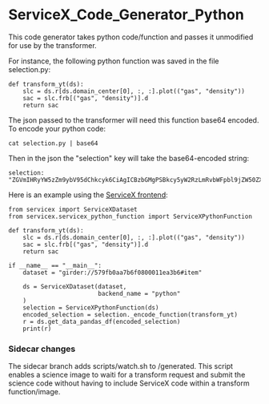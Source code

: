 # ServiceX_Code_Generator_Python

This code generator takes python code/function and passes it unmodified for use by the transformer.

For instance, the following python function was saved in the file selection.py:

```
def transform_yt(ds):
    slc = ds.r[ds.domain_center[0], :, :].plot(("gas", "density"))
    sac = slc.frb[("gas", "density")].d
    return sac
```

The json passed to the transformer will need this function base64 encoded. To encode your python code:

```
cat selection.py | base64
```

Then in the json the "selection" key will take the base64-encoded string:
``` 
selection: "ZGVmIHRyYW5zZm9ybV95dChkcyk6CiAgICBzbGMgPSBkcy5yW2RzLmRvbWFpbl9jZW50ZXJbMF0sIDosIDpdLnBsb3QoKCJnYXMiLCAiZGVuc2l0eSIpKQogICAgc2FjID0gc2xjLmZyYlsoImdhcyIsICJkZW5zaXR5IildLmQKICAgIHJldHVybiBzYWMK"
```

Here is an example using the [ServiceX frontend](https://github.com/ssl-hep/ServiceX_frontend):

```
from servicex import ServiceXDataset
from servicex.servicex_python_function import ServiceXPythonFunction

def transform_yt(ds):
    slc = ds.r[ds.domain_center[0], :, :].plot(("gas", "density"))
    sac = slc.frb[("gas", "density")].d
    return sac

if __name__ == "__main__":
    dataset = "girder://579fb0aa7b6f0800011ea3b6#item"
    
    ds = ServiceXDataset(dataset, 
                         backend_name = "python"
    )
    selection = ServiceXPythonFunction(ds)
    encoded_selection = selection._encode_function(transform_yt)
    r = ds.get_data_pandas_df(encoded_selection)
    print(r)
```

### Sidecar changes

The sidecar branch adds scripts/watch.sh to /generated. This script enables a science image to waiti for a transform request and submit the science code without having to include ServiceX code within a transform function/image.
